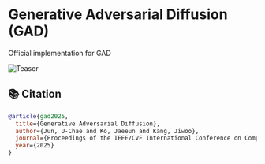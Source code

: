 # Generative Adversarial Diffusion (GAD)

Official implementation for GAD

![Teaser](figures/teaser.png)

## 📚 Citation


```bibtex
@article{gad2025,
  title={Generative Adversarial Diffusion},
  author={Jun, U-Chae and Ko, Jaeeun and Kang, Jiwoo},
  journal={Proceedings of the IEEE/CVF International Conference on Computer Vision (ICCV)},
  year={2025}
}
